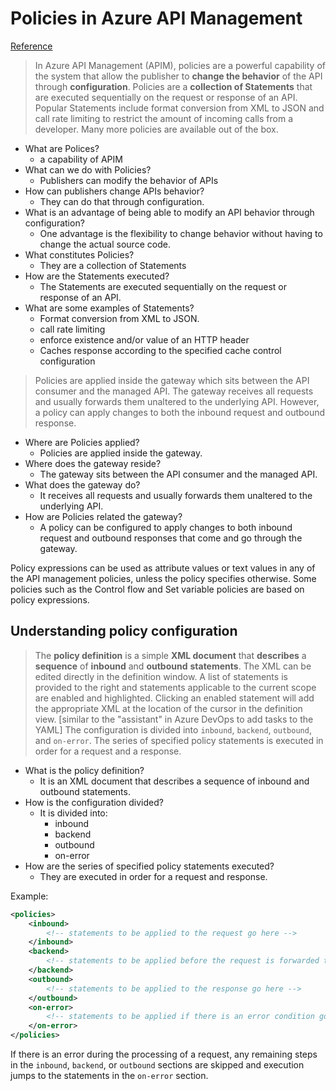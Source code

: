 # Policies in Azure API Management

[Reference](https://docs.microsoft.com/en-us/azure/api-management/api-management-howto-policies)

>In Azure API Management (APIM), policies are a powerful capability of the system that allow the publisher to **change the behavior** of the API through **configuration**. Policies are a **collection of Statements** that are executed sequentially on the request or response of an API. Popular Statements include format conversion from XML to JSON and call rate limiting to restrict the amount of incoming calls from a developer. Many more policies are available out of the box.

* What are Polices?
  * a capability of APIM
* What can we do with Policies?
  * Publishers can modify the behavior of APIs
* How can publishers change APIs behavior?
  * They can do that through configuration.
* What is an advantage of being able to modify an API behavior through configuration?
  * One advantage is the flexibility to change behavior without having to change the actual source code.
* What constitutes Policies?
  * They are a collection of Statements
* How are the Statements executed?
  * The Statements are executed sequentially on the request or response of an API.
* What are some examples of Statements?
  * Format conversion from XML to JSON.
  * call rate limiting
  * enforce existence and/or value of an HTTP header
  * Caches response according to the specified cache control configuration

> Policies are applied inside the gateway which sits between the API consumer and the managed API. The gateway receives all requests and usually forwards them unaltered to the underlying API. However, a policy can apply changes to both the inbound request and outbound response.

* Where are Policies applied?
  * Policies are applied inside the gateway.
* Where does the gateway reside?
  * The gateway sits between the API consumer and the managed API.
* What does the gateway do?
  * It receives all requests and usually forwards them unaltered to the underlying API.
* How are Policies related the gateway?
  * A policy can be configured to apply changes to both inbound request and outbound responses that come and go through the gateway.

Policy expressions can be used as attribute values or text values in any of the API management policies, unless the policy specifies otherwise. Some policies such as the Control flow and Set variable policies are based on policy expressions.

## Understanding policy configuration

> The **policy definition** is a simple **XML document** that **describes** a **sequence** of **inbound** and **outbound** **statements**. The XML can be edited directly in the definition window. A list of statements is provided to the right and statements applicable to the current scope are enabled and highlighted.
> Clicking an enabled statement will add the appropriate XML at the location of the cursor in the definition view. [similar to the "assistant" in Azure DevOps to add tasks to the YAML]
> The configuration is divided into `inbound`, `backend`, `outbound`, and `on-error`. The series of specified policy statements is executed in order for a request and a response.

* What is the policy definition?
  * It is an XML document that describes a sequence of inbound and outbound statements.
* How is the configuration divided?
  * It is divided into:
    * inbound
    * backend
    * outbound
    * on-error
* How are the series of specified policy statements executed?
  * They are executed in order for a request and response.

Example:

```xml
<policies>
    <inbound>
        <!-- statements to be applied to the request go here -->
    </inbound>
    <backend>
        <!-- statements to be applied before the request is forwarded to  the backend service go here -->
    </backend>
    <outbound>
        <!-- statements to be applied to the response go here -->
    </outbound>
    <on-error>
        <!-- statements to be applied if there is an error condition go here -->
    </on-error>
</policies>
```

If there is an error during the processing of a request, any remaining steps in the `inbound`, `backend`, or `outbound` sections are skipped and execution jumps to the statements in the `on-error` section.
